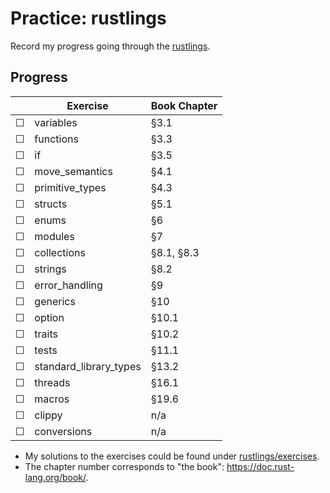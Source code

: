 # Practice: rustlings

Record my progress going through the [rustlings](https://github.com/rust-lang/rustlings).

## Progress

|         | Exercise               | Book Chapter |
|---------|------------------------|--------------|
| &#9744; | variables              | §3.1         |
| &#9744; | functions              | §3.3         |
| &#9744; | if                     | §3.5         |
| &#9744; | move_semantics         | §4.1         |
| &#9744; | primitive_types        | §4.3         |
| &#9744; | structs                | §5.1         |
| &#9744; | enums                  | §6           |
| &#9744; | modules                | §7           |
| &#9744; | collections            | §8.1, §8.3   |
| &#9744; | strings                | §8.2         |
| &#9744; | error_handling         | §9           |
| &#9744; | generics               | §10          |
| &#9744; | option                 | §10.1        |
| &#9744; | traits                 | §10.2        |
| &#9744; | tests                  | §11.1        |
| &#9744; | standard_library_types | §13.2        |
| &#9744; | threads                | §16.1        |
| &#9744; | macros                 | §19.6        |
| &#9744; | clippy                 | n/a          |
| &#9744; | conversions            | n/a          |

- My solutions to the exercises could be found under [rustlings/exercises](https://github.com/qobilidop/rustlings/tree/practice/exercises).
- The chapter number corresponds to "the book": https://doc.rust-lang.org/book/.
